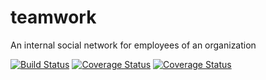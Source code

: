 # teamwork
An internal social network for employees of an organization


[![Build Status](https://travis-ci.com/thevetdoctor/teamwork.svg?token=1W6dsC3j7dgMFzDtHnEz&branch=develop)](https://travis-ci.com/thevetdoctor/teamwork)
[![Coverage Status](https://coveralls.io/repos/github/thevetdoctor/teamwork/badge.svg?branch=develop)](https://coveralls.io/github/thevetdoctor/teamwork?branch=develop)
[![Coverage Status](https://coveralls.io/repos/github/thevetdoctor/teamwork/badge.svg?branch=ft-post-articles-endpoint-card-29067636)](https://coveralls.io/github/thevetdoctor/teamwork?branch=ft-post-articles-endpoint-card-29067636)